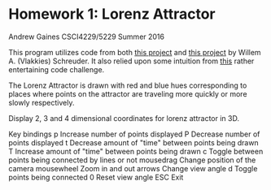 # Homework 1: Lorenz Attractor

Andrew Gaines
CSCI4229/5229 Summer 2016

This program utilizes code from both [this project](http://www.prinmath.com/csci5229/Su16/programs/ex6.zip) and [this project](http://www.prinmath.com/csci5229/Su16/programs/qt-lorenz.zip) by Willem A. (Vlakkies) Schreuder. It also relied upon some intuition from [this](https://www.youtube.com/watch?v=f0lkz2gSsIk) rather entertaining code challenge.

The Lorenz Attractor is drawn with red and blue hues corresponding to places where points on the attractor are traveling more quickly or more slowly respectively.

Display 2, 3 and 4 dimensional coordinates for lorenz attractor in 3D.

Key bindings
  p      Increase number of points displayed
  P      Decrease number of points displayed
  t      Decrease amount of "time" between points being drawn
  T      Increase amount of "time" between points being drawn
  c      Toggle between points being connected by lines or not
  mousedrag      Change position of the camera
  mousewheel     Zoom in and out
  arrows Change view angle
  d      Toggle points being connected
  0      Reset view angle
  ESC    Exit

